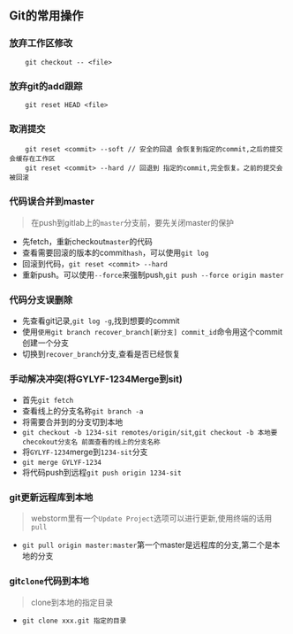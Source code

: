 ## Git的常用操作
### 放弃工作区修改

```
	git checkout -- <file>
```

### 放弃git的add跟踪

```
	git reset HEAD <file>
```

### 取消提交

```
	git reset <commit> --soft // 安全的回退 会恢复到指定的commit,之后的提交会缓存在工作区
	git reset <commit> --hard // 回退到 指定的commit,完全恢复。之前的提交会被回滚
```

### 代码误合并到master
> 在push到gitlab上的`master`分支前，要先关闭master的保护

* 先fetch，重新checkout`master`的代码
* 查看需要回滚的版本的commit`hash`，可以使用`git log`
* 回滚到代码，`git reset <commit> --hard`
* 重新push。可以使用`--force`来强制push,`git push --force origin master`

### 代码分支误删除
* 先查看git记录,`git log -g`,找到想要的commit
* 使用`使用git branch recover_branch[新分支] commit_id`命令用这个commit创建一个分支
* 切换到`recover_branch`分支,查看是否已经恢复

### 手动解决冲突(将GYLYF-1234Merge到sit)
* 首先`git fetch`
* 查看线上的分支名称`git branch -a`
* 将需要合并到的分支切到本地
* `git checkout -b 1234-sit remotes/origin/sit`,`git checkout -b 本地要checokout分支名 前面查看的线上的分支名称`
* 将`GYLYF-1234`merge到`1234-sit`分支
* `git merge GYLYF-1234`
* 将代码push到远程`git push origin 1234-sit`

### git更新远程库到本地
> webstorm里有一个`Update Project`选项可以进行更新,使用终端的话用`pull`

* `git pull origin master:master`第一个master是远程库的分支,第二个是本地的分支

### git`clone`代码到本地
> clone到本地的指定目录

* `git clone xxx.git 指定的目录`
